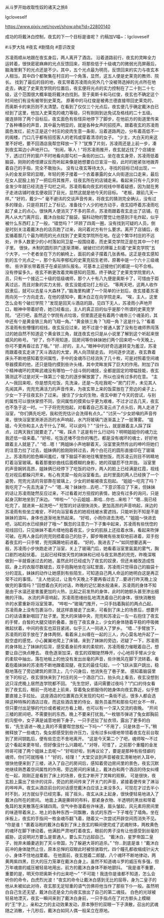 从斗罗开始收取性奴的诸天之旅8

lgcloveself

https://www.pixiv.net/novel/show.php?id=22800140

成功的将戴沐白控制，夜玄的下一个目标是谁呢？
约稿加V喵~：lgcloveself

#斗罗大陆
#夜玄
#剧情向
#意识改变


苏凌雨顺从地跟在夜玄身后，两人离开了酒店。
    沿着道路前行，夜玄的灵眸全力运转着，很快密密麻麻的光点反馈回来，将那些低于十级魂力的微弱光亮屏蔽后，脑海里剩下的光点还是不少。其中，五个光点最为明亮，反馈回来的实力与夜玄本人相当，其中四个都聚集在村庄的一个角落，显然，这五人便是史莱克的教师、院长。
    找到了最后的目的地，夜玄带着苏凌雨向另外几个没被筛选掉的光点所在地走去，确定了史莱克学院的位置后，夜玄便将光点的实力控制在了二十到二十七级，这个范围很大概率能将戴沐白找到。至于奥斯卡和马红俊，夜玄也不确定这个时间他们有没有被带到史莱克。
    原著中的马红俊是被弗兰德直接带回史莱克的，而奥斯卡的来历则不太清楚。在看到了仅仅三个光点后，夜玄便几乎确定戴沐白已经到了这里，他加入史莱克的魂力等级，只有刚刚到达免试及格线的二十五级。
    接连排除了两个目标后，夜玄面色有些怪异地停下了脚步，在他前方的街道里传来了各种嘈杂的声音，其中最为明显的，就是各种女声的招揽声。跟着夜玄的苏凌雨面色发红，前方正是这个村庄的皮肉生意一条街，沿着道路两边，分布着高低不一的阁楼，门口几乎都有招揽客人的老鸨或穿着清凉的女子。
    “少主，大白天的来这里不好吧，要不回酒店我帮您释放一下？”犹豫了片刻，苏凌雨还是上前一步，凑到夜玄耳边小声地开口。
    “别闹，等人！”将苏凌雨推开，夜玄就近找了个店铺坐下，透过打开的窗户不时地看向那勾栏一条街的出口。坐在夜玄身旁，苏凌雨低着脑袋，刚刚的奇怪建议反而听起来像是她想要白日宣淫一般，此时的她紧张地拨弄着自己的手指，完全不敢抬头。
    没有让夜玄等待太久，寻找的目标已经出现，一头的金发非常的显眼，年轻的男子搂着一个衣着暴露的女人向街道出口走来，最后在女人屁股上拍了一把后将其推开，往夜玄所在的店铺走来。看起来只有十几岁的金发少年就已经流连于勾栏之间，苏凌雨看向夜玄的视线中带着疑惑，因为就在男子走进店铺时夜玄便收回了目光，显然这就是他今天的目标。
    “老板，跟前几天一样。”
    “好的，戴少～”
    毫不避讳的交谈声音传来，将夜玄的猜测完全确认，没有过多的理会，只是将其打上了标记，准备找个人少的地方动手，夜玄招呼着苏凌雨吃起了桌上的点心。很快两人便消灭了不多的茶点，苏凌雨跟着夜玄走出了店铺。在两人从大门离开后，戴沐白抬起了脑袋，猫科动物的警觉让他感到汗毛炸起，似乎被什么东西盯上了一般，“错觉吗？”
    环顾了四周一圈，没有找到可疑的人员，倒是时刻关注着戴沐白的店员跑了过来，询问着对方有什么要求。离开了店铺后，夜玄循着那几个最为明亮的光点找到了史莱克学院所在地。在这个繁华村庄的不远处，许多人数更少的小村落如同卫星一般围绕着，而史莱克学院正是在其中一个村子里。
    很快，木制的圆形拱门逐渐清晰，破破烂烂的牌匾上刻着“史莱克学院”五个大字，一个老者坐在下方的躺椅上，面前的桌子摆着几张表格。这正是夜玄感知到的五个光点之一，那个名叫李郁松的史莱克招生老师，原著中是一个六十三级魂帝。
    些许家长带着孩子在桌前排队报名，可基本上迎接他们的都是一句不合格。没有停留多久，夜玄不断更改着灵眸感知的范围，终于确定了史莱克学院里的人员，只有一个接近二十级的低级魂师，那个人十有八九便是奥斯卡了，可惜由于距离过远，而且对象的实力太弱，夜玄没能成功打上标记。
    “等两天吧，这两人收作奴隶后，就可以去星斗大森林了。”脑海里构建了一个简单的计划后，夜玄搂着苏凌雨向另一个方向走去，在他的感知中，戴沐白正在向学院走来。
    “唉，主人，这里怎么会有个破烂学院？”发现是回天斗酒店的路，见四下无人，苏凌雨小声地开口，眼神中带着好奇，她已经看出，主人的真正目的似乎是那个所谓的史莱克学院。
    “还行吧，虽然这个学院有点垃圾，但里面还是有着两个魂帝三个魂圣的，其中还有个是黄金铁三角的飞翔一角。”
    “黄金铁三角？飞翔一角？这是什么？”看着苏凌雨有些懵懂的视线，夜玄反应过来，她不过是个普通人罢了没有在魂师界闯荡过的她自然不知道这个黄金铁三角，就连夜玄也只是从小说里了解到这个听起来很威风的称号。
    “好了，你不用知道，回房间等你妹妹她们两个回来吧～今天晚上，你可不要再昏过去了哦。”
    “好…好的，主人。”眼神中的好奇迅速转变为羞涩，苏凌雨跟着夜玄走进了天斗酒店的大堂，两人向顶层走去。
    时间逐步流逝，夜玄靠着床头不断地感知着空间属性，手中的金魂币已经消失了几十枚，可是对照着空间魂导器摸索的他，还只是隐约摸到些许头绪，其中灵眸发挥了巨大的作用。附加了四个精神魂环的灵眸武魂没有哪怕一个战斗侧的魂技，全都是固定的增幅技能，夜玄猜测这不过是对天一珠第三个能力的逐步解放罢了，所以也没有过多的在意。
    “主人～我回来啦，你是想先吃饭，先洗澡，还是～先吃我呢～”房门打开，未见其人先闻其声，兜兜充满活力的声音传来，为夜玄带上来的饭菜放在了旁边的桌子上，少女一下子往夜玄扑了过来。
    接住了少女的生物，夜玄中断了今天的尝试，与别的属性可以很快掌控不同，空间属性的摸索似乎更为艰难，不过才过去几天，夜玄也不急于这一时。一下子将兜兜抱起，对看着自己苏凌云点了点头后，两人走进了浴室，“你们俩先吃吧，我和兜兜估计会洗得有点久。”
    “讨厌～”少女娇嗔的声音传来，很快浴室里淅淅沥沥的水声响起，水汽将玻璃门逐渐盖上了一层薄雾。
    “姐姐，今天你和主人去干什么了啊，可以说吗？”
    “没什么，就是跟着主人踩了踩点，过两天我们就要走了。”
    “唉，踩点？这是有什么行动吗？明明姐姐你的魂力比我还低一级来着。”
    “好啦，吃饭还堵不住你的嘴巴，都是没有魂环的魂士，好好地跟着主人就是了。”
    “唔…嗯！”两姐妹小声地聊着天，浴室里突然传出的呻吟将她们的注意力拉了过去，姐妹俩的脸刚刚转过去，两个白花花的圆形直接印在了玻璃上。苏凌雨的脸色瞬间羞红，埋下脑袋不断地往嘴里刨饭，而苏凌云则目不转睛地盯着浴室玻璃，看着那曼妙曲线后面模糊的身影，她的双腿忍不住并拢。
    浴室里的声音婉转高昂，姐妹俩已经停下了吃饭的动作，两人的脸上已经满是红霞，视线在对视后都躲闪开来，有心有灵犀一般向浴室看去。此时里面的两人已经换了一个姿势，兜兜光洁的背部靠在玻璃上，少女的娇躯被夜玄抱起。
    “姐姐～吃完了吗？我吃完了～先去洗澡了～”
    “嗯…唉？妹妹你…去吧…”下意识答应了下来，但妹妹的话让苏凌雨陡然反应过来，不过看着对方扭捏的表情，她没有过多的询问，只是起身沉默地坐到了床边。
    “哗啦～”
    “小云姐姐…斯哈…你也…来啦？”
    “嗯…我已经吃完了，就进来一起洗吧～”
    短暂的对话很快消失，更加高昂的声音响起，床边的苏凌雨有些坐立难安，不时向浴室看去的她视线被水雾遮挡，只能听到不知是不是妹妹的浪叫，身体也逐渐地发热起来。
    “好啦，小雨你进去洗吧。”
    “姐姐～快进去吧，浴缸的水已经换好了哦～”
    飘忽的注意力一下子集中起来，苏凌雨有些恍惚的视线回归，只见妹妹不着片缕地抱着夜玄，少女的肌肤上还挂着水珠，看起来吹弹可破。在两人身后的兜兜则捂着自己的肚子，脚步略微有些发软地前进着，双手抱着夜玄的一只手臂，兜兜蹒跚地前进着。
    “好的，我进去了～”如同想要逃离一般，苏凌雨小步快跑走进了浴室，关上了玻璃门后，她看着浴室里氤氲的雾气，胸口剧烈地起伏着。
    比起已经释放天性的妹妹和已经与夜玄熟悉的兜兜，昨晚深喉做到一半就昏迷过去的她，虽然此时已经成为了夜玄的奴隶，但还未被改造成性奴。身上的衣服尽数褪去，双手抱胸地坐在浴缸里面，苏凌雨只觉得自己的脑袋十分的混乱，妹妹的动作让她感到有些陌生，可知道自己两人命运的她明白这是再正常不过的事情。
    “主人他说过，让我今天晚上不要再昏过去了…要进行昨天晚上没做完的事情吗？”回想着白天的对话，昨晚的记忆潮水般涌来，苏凌雨的身体不知是由于水温还是害羞更加的火热，比起之前发热的身体，此时的她额头甚至渗出细微的汗珠。
    水流的声音响起，苏凌雨思绪纷乱地清洗着自己的身体，很快消散些许的水雾重新将浴室笼罩。
    “哗啦～”玻璃门推开，一只手挡着胸前的两点凸起，苏凌雨身上没有包裹浴巾，就这样直接走了出来，可看到了床上的场景后，想要开口的话语重新咽回了肚子里。宽大的床铺中央，兜兜和苏凌云一左一右抱住了夜玄的手臂，白皙的大腿交错折叠着，放在了夜玄身上，少女的身体随着平稳的呼吸微微起伏着，中间的夜玄也双目紧闭，似乎三人一同进入了梦乡。
    “唔…”手臂放下，苏凌雨的双手放在了身体两侧，看着床上纠缠在一起的三人，内心莫名地升起了一股空虚的感觉。小心翼翼地爬上了床铺，来到了妹妹的旁边，迟疑了一下，苏凌雨的身体贴上了妹妹的后背，感受着身前传来的柔软的，苏凌雨极力催眠着自己，想要让自己快点睡去。
    夜色逐渐加深，夜玄的双眼陡然睁开，小心地将手臂从少女的柔软中抽出，落在地板上的他没有发出丝毫的声音，些许微风在脚下流转着。看着抱着妹妹的苏凌雨不断地蹭着双腿，夜玄的最佳勾起，一个飞跃从窗户跳出，稳稳地落在了旁边建筑的房顶上，几个闪身后，他消失在了巷子里。
    感知着脑袋里坐下的标记，夜玄很快来到了村庄的另一个酒店门口，抬头向上看去，夜玄没想到这只淫虎晚上居然连学院都不回。
    “先生您好，请问需要过夜吗？”门口的侍女看到了夜玄后，眼前一亮地走上前来，穿着兔女郎服侍的她身体向夜玄靠近，似乎想要直接上手拉扯。
    这座酒店的位置离白天发现的勾栏一条街不远，很多人都会选择这种特殊的酒店过夜，而这些酒店里的侍女、服务员虽然和那些勾栏女不一样，但只要付出足够的代价或者被对方看上眼，也可以有一个深入交流的夜晚。
    “开间三楼的房间吧，不需要别的东西，晚上不要来打扰我。”一枚银币弹进了兔女郎胸前的沟壑中，女子满是诚意地俯下身子，一只手还扯了扯衣领，露出了更多的白皙，“先生请进～晚上真的不需要帮您放松一下吗～”
    “不用了，只是休息一下。”稍微释放了一些魂力，兔女郎感受到些许压力，没有过多纠缠地带领着夜玄在前台取到了房间钥匙后，便有些恋恋不舍地离开。
    “这是今天第二个了吧，魂师唉～不过这个看起来更年轻，但好像没什么兴趣呢。”
    “对呀，可惜了，之前那个重瞳的金发帅哥可搂了两个姐妹上去呢～”
    “好啦好啦，别再议论了，要是是那种有些怪癖的魂师，你们可就残咯！”
    “好的，经理！”
    大堂交谈到声音被夜玄清晰地听入耳中，很快他便来到了三楼，进入了自己的房间后，感知着旁边房间里的景色，夜玄沉默地继续熟悉着空间属性的作用。旁边房间的床铺上，戴沐白和两个酒店的侍女纠缠在一起，刚刚正是看到了床上的场景，夜玄才断开了灵眸的观察。
    可是很快，夜玄脸上露出了些许的诧异，旁边的房间传来了开关门的声音，紧接着便传来了淋浴的哗哗声。夜玄从酒店前台的对话感觉戴沐白应该上来没多久，可现在才过去半小时不到，对方就似乎已经完事。摇了摇头，夜玄从床上起身，很快便轻易地进入了戴沐白所在的房间。
    地面上满是撕碎的布料，那紧身衣物、半透明的黑丝和带着兔耳的发夹散落在床铺四周。空气中弥漫着些许味道，眉头皱起，风元素将房间里的味道带着床上、地上的各种东西一同飘散，各式的东西一下子堆在了墙角。坐在床板上，夜玄的手指间一枚金魂币翻飞着，随着又一次尝试开辟空间而消失不见。
    “你是谁！”裹着浴袍的戴沐白看到了床上夜玄的瞬间便完成了武魂附体，两枚黄色的魂环在脚下律动着。他满脸严肃地盯着夜玄，眼前的男子没有让他感受到丝毫的威胁，这说明对方要么是普通人，要么实力远超自己。
    “戴沐白，星罗帝国二皇子，抛弃未婚妻逃到了天斗帝国，为了躲避大哥的追杀。”
    “你…到底是谁！”戴沐白前冲的身体陡然止住，原本忌惮的双眼此时被惊骇取代，四个瞳孔都收缩成针尖大小，身体不住地战栗着。
    在他面前，夜玄翘着二郎腿，八个魂环不断地律动，两黄两紫四黑，巨大的压力笼罩在戴沐白身上。虽然不知道魂斗罗的威压有多强，但万年魂兽的威压被轻易地用出，前方的戴沐白身体不断地颤抖。
    “我是谁不重要，重要的是，明天你把奥斯卡约出来吧～”
    “不可能！我连你是谁都不知道，怎么会听你的命令，白虎烈光波！”夜玄的命令让戴沐白感到无比的屈辱，身为二皇子的他从未被如此对待，夜玄那无足轻重的语气仿佛将他当作了那些下仆一般。虽然明白自己生还无望，戴沐白还是全力向夜玄放出了自己的第二魂技。
    白色的光球被轻易地湮灭，夜玄一瞬间来到了戴沐白身前，一只手指点在了对方额头上模糊的“王”字上，亲和之力的主动效果发动，原本狰狞的双眼一下子涣散，召出的武魂随之消散，十几秒后，戴沐白如同人偶一般呆立在原地。
